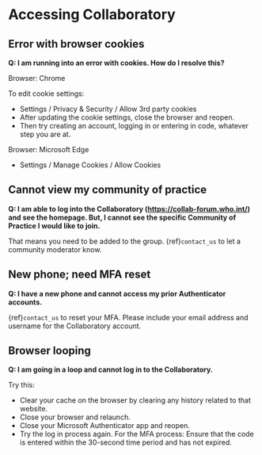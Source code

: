 # Accessing Collaboratory

## Error with browser cookies

**Q: I am running into an error with cookies. How do I resolve this?**

Browser: Chrome  

To edit cookie settings:  
- Settings / Privacy & Security / Allow 3rd party cookies
- After updating the cookie settings, close the browser and reopen.
- Then try creating an account, logging in or entering in code, whatever step you are at.

Browser: Microsoft Edge
- Settings / Manage Cookies / Allow Cookies

## Cannot view my community of practice

**Q: I am able to log into the Collaboratory (https://collab-forum.who.int/) and see the homepage. But, I cannot see the specific Community of Practice I would like to join.**  

That means you need to be added to the group. {ref}`contact_us` to let a community moderator know.

## New phone; need MFA reset
**Q: I have a new phone and cannot access my prior Authenticator accounts.**

{ref}`contact_us` to reset your MFA. Please include your email address and username for the Collaboratory account.  

## Browser looping
**Q: I am going in a loop and cannot log in to the Collaboratory.**  

Try this:  
- Clear your cache on the browser by clearing any history related to that website.
- Close your browser and relaunch.
- Close your Microsoft Authenticator app and reopen.
- Try the log in process again. For the MFA process: Ensure that the code is entered within the 30-second time period and has not expired.

